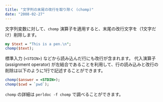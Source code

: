 ```yaml
---
title: "文字列の末尾の改行を取り除く (chomp)"
date: "2008-02-27"
---
```


文字列変数に対して、`chomp` 演算子を適用すると、末尾の改行文字を（1文字だけ）削除します。

```perl
my $text = "This is a pen.\n";
chomp($text);
```

標準入力 (`<STDIN>`) などから読み込んだ行にも改行が含まれます。
代入演算子 (assignment operator) が左結合であることを利用して、行の読み込みと改行の削除は以下のように1行で記述することができます。

```perl
chomp($answer = <STDIN>);
chomp($cwd = `pwd`);
```

`chomp` の詳細は `perldoc -f chomp` で調べることができます。

